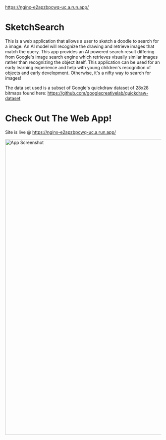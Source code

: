 https://nginx-e2apzbpcwq-uc.a.run.app/
# SketchSearch
This is a web application that allows a user to sketch a doodle to search for a image. An AI model will recognize the drawing and retrieve images that match the query. This app provides an AI powered search result differing from Google's image search engine which retrieves visually similar images rather than recognizing the object itself.
This application can be used for an early learning experience and help with young children's recognition of objects and early development. Otherwise, it's a nifty way to search for images!

The data set used is a subset of Google's quickdraw dataset of 28x28 bitmaps found here: https://github.com/googlecreativelab/quickdraw-dataset 
# Check Out The Web App!
Site is live @ https://nginx-e2apzbpcwq-uc.a.run.app/

<img width="950" alt="App Screenshot" src="https://github.com/LLeon360/SketchSearch/assets/103869590/e5887b1c-535a-48cd-b927-00f98b8967e2">
